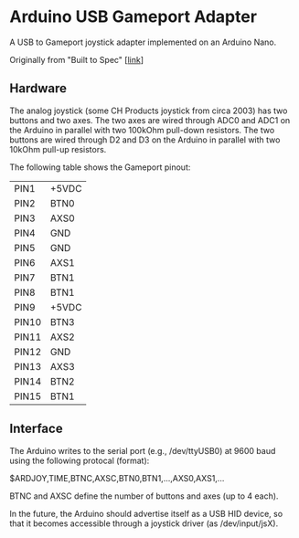 # Arduino USB Gameport Adapter
A USB to Gameport joystick adapter implemented on an Arduino Nano.

Originally from "Built to Spec" [[link](http://www.built-to-spec.com/blog/2009/09/10/using-a-pc-joystick-with-the-arduino/)]

## Hardware
The analog joystick (some CH Products joystick from circa 2003) has two buttons and two axes. The two axes are wired through ADC0 and ADC1 on the Arduino in parallel with two 100kOhm pull-down resistors. The two buttons are wired through D2 and D3 on the Arduino in parallel with two 10kOhm pull-up resistors.

The following table shows the Gameport pinout:
<table>
  <tr><td>PIN1</td><td>+5VDC</td></tr>
  <tr><td>PIN2</td><td>BTN0</td></tr>
  <tr><td>PIN3</td><td>AXS0</td></tr>
  <tr><td>PIN4</td><td>GND</td></tr>
  <tr><td>PIN5</td><td>GND</td></tr>
  <tr><td>PIN6</td><td>AXS1</td></tr>
  <tr><td>PIN7</td><td>BTN1</td></tr>
  <tr><td>PIN8</td><td>BTN1</td></tr>
  <tr><td>PIN9</td><td>+5VDC</td></tr>
  <tr><td>PIN10</td><td>BTN3</td></tr>
  <tr><td>PIN11</td><td>AXS2</td></tr>
  <tr><td>PIN12</td><td>GND</td></tr>
  <tr><td>PIN13</td><td>AXS3</td></tr>
  <tr><td>PIN14</td><td>BTN2</td></tr>
  <tr><td>PIN15</td><td>BTN1</td></tr>
</table>

## Interface
The Arduino writes to the serial port (e.g., /dev/ttyUSB0) at 9600 baud using the following protocal (format):

$ARDJOY,TIME,BTNC,AXSC,BTN0,BTN1,...,AXS0,AXS1,...

BTNC and AXSC define the number of buttons and axes (up to 4 each).

In the future, the Arduino should advertise itself as a USB HID device, so that it becomes accessible through a joystick driver (as /dev/input/jsX).
